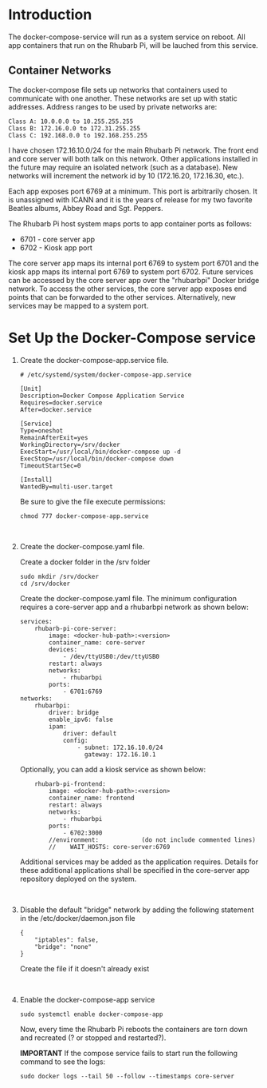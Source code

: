 # Introduction

The docker-compose-service will run as a system service on reboot. All app containers that run on the Rhubarb Pi, will be lauched from this service.

## Container Networks

The docker-compose file sets up networks that containers used to communicate with one another. These networks are set up with static addresses. Address ranges to be used by private networks are:

```
Class A: 10.0.0.0 to 10.255.255.255
Class B: 172.16.0.0 to 172.31.255.255
Class C: 192.168.0.0 to 192.168.255.255
```

I have chosen 172.16.10.0/24 for the main Rhubarb Pi network. The front end and core server will both talk on this network. Other applications installed in the future may require an isolated network (such as a database). New networks will increment the network id by 10 (172.16.20, 172.16.30, etc.).

Each app exposes port 6769 at a minimum. This port is arbitrarily chosen. It is unassigned with ICANN and it is the years of release for my two favorite Beatles albums, Abbey Road and Sgt. Peppers.

The Rhubarb Pi host system maps ports to app container ports as follows:

- 6701 - core server app
- 6702 - Kiosk app port

The core server app maps its internal port 6769 to system port 6701 and the kiosk app maps its internal port 6769 to system port 6702. Future services can be accessed by the core server app over the "rhubarbpi" Docker bridge network. To access the other services, the core server app exposes end points that can be forwarded to the other services. Alternatively, new services may be mapped to a system port.

# Set Up the Docker-Compose service

1. Create the docker-compose-app.service file.

    ```
    # /etc/systemd/system/docker-compose-app.service

    [Unit]
    Description=Docker Compose Application Service
    Requires=docker.service
    After=docker.service

    [Service]
    Type=oneshot
    RemainAfterExit=yes
    WorkingDirectory=/srv/docker
    ExecStart=/usr/local/bin/docker-compose up -d
    ExecStop=/usr/local/bin/docker-compose down
    TimeoutStartSec=0

    [Install]
    WantedBy=multi-user.target
    ```

    Be sure to give the file execute permissions:

    ```
    chmod 777 docker-compose-app.service
    ```

    &nbsp;

2. Create the docker-compose.yaml file.

    Create a docker folder in the /srv folder

    ```
    sudo mkdir /srv/docker
    cd /srv/docker
    ```

    Create the docker-compose.yaml file. The minimum configuration requires a core-server app and a rhubarbpi network as shown below:

    ```
    services:
        rhubarb-pi-core-server:
            image: <docker-hub-path>:<version>
            container_name: core-server
            devices:
                - /dev/ttyUSB0:/dev/ttyUSB0
            restart: always
            networks:
                - rhubarbpi
            ports:
                - 6701:6769
    networks:
        rhubarbpi:
            driver: bridge
            enable_ipv6: false
            ipam:
                driver: default
                config:
                    - subnet: 172.16.10.0/24
                      gateway: 172.16.10.1
    ```

    Optionally, you can add a kiosk service as shown below:

    ```
        rhubarb-pi-frontend:
            image: <docker-hub-path>:<version>
            container_name: frontend
            restart: always
            networks:
                - rhubarbpi
            ports:
                - 6702:3000
            //environment:            (do not include commented lines)
            //    WAIT_HOSTS: core-server:6769
    ```

    Additional services may be added as the application requires. Details for these additional applications shall be specified in the core-server app repository deployed on the system.

&nbsp;

3. Disable the default "bridge" network by adding the following statement in the /etc/docker/daemon.json file

    ```
    {
        "iptables": false,
        "bridge": "none"
    }
    ```

    Create the file if it doesn't already exist

&nbsp;

4. Enable the docker-compose-app service

    ```
    sudo systemctl enable docker-compose-app
    ```

    Now, every time the Rhubarb Pi reboots the containers are torn down and recreated (? or stopped and restarted?).

    **IMPORTANT** If the compose service fails to start run the following command to see the logs:

    ```
    sudo docker logs --tail 50 --follow --timestamps core-server
    ```
